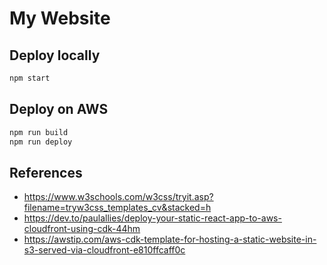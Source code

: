 # My Website

## Deploy locally

```bash
npm start
```

## Deploy on AWS

```bash
npm run build
npm run deploy
```

## References

- https://www.w3schools.com/w3css/tryit.asp?filename=tryw3css_templates_cv&stacked=h
- https://dev.to/paulallies/deploy-your-static-react-app-to-aws-cloudfront-using-cdk-44hm
- https://awstip.com/aws-cdk-template-for-hosting-a-static-website-in-s3-served-via-cloudfront-e810ffcaff0c
